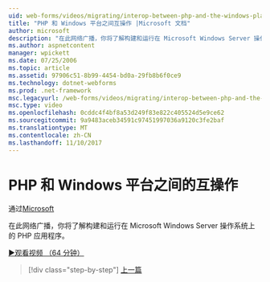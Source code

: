 ```yaml
---
uid: web-forms/videos/migrating/interop-between-php-and-the-windows-platform
title: "PHP 和 Windows 平台之间互操作 |Microsoft 文档"
author: microsoft
description: "在此网络广播，你将了解构建和运行在 Microsoft Windows Server 操作系统上的 PHP 应用程序。"
ms.author: aspnetcontent
manager: wpickett
ms.date: 07/25/2006
ms.topic: article
ms.assetid: 97906c51-8b99-4454-bd0a-29fb8b6f0ce9
ms.technology: dotnet-webforms
ms.prod: .net-framework
msc.legacyurl: /web-forms/videos/migrating/interop-between-php-and-the-windows-platform
msc.type: video
ms.openlocfilehash: 0cddc4f4bf8a53d249f83e822c405524d5e9ce62
ms.sourcegitcommit: 9a9483aceb34591c97451997036a9120c3fe2baf
ms.translationtype: MT
ms.contentlocale: zh-CN
ms.lasthandoff: 11/10/2017
---
```

<a name="interop-between-php-and-the-windows-platform"></a>PHP 和 Windows 平台之间的互操作
====================
通过[Microsoft](https://github.com/microsoft)

在此网络广播，你将了解构建和运行在 Microsoft Windows Server 操作系统上的 PHP 应用程序。

[&#9654;观看视频 （64 分钟）](https://channel9.msdn.com/Blogs/ASP-NET-Site-Videos/interop-between-php-and-the-windows-platform)

>[!div class="step-by-step"]
[上一篇](introduction-to-aspnet-for-coldfusion-developers-building-an-aspnet-application.md)
